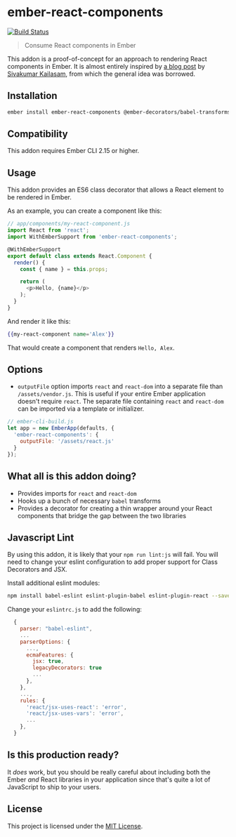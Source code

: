 ember-react-components
==============================================================================

[![Build Status](https://travis-ci.org/alexlafroscia/ember-react-components.svg?branch=master)](https://travis-ci.org/alexlafroscia/ember-react-components)

> Consume React components in Ember

This addon is a proof-of-concept for an approach to rendering React components in Ember. It is almost entirely inspired by [a blog post][blog-post] by [Sivakumar Kailasam][sivakumar], from which the general idea was borrowed.

Installation
------------------------------------------------------------------------------

```bash
ember install ember-react-components @ember-decorators/babel-transforms
```

Compatibility
------------------------------------------------------------------------------

This addon requires Ember CLI 2.15 or higher.

Usage
------------------------------------------------------------------------------

This addon provides an ES6 class decorator that allows a React element to be rendered in Ember.

As an example, you can create a component like this:

```javascript
// app/components/my-react-component.js
import React from 'react';
import WithEmberSupport from 'ember-react-components';

@WithEmberSupport
export default class extends React.Component {
  render() {
    const { name } = this.props;

    return (
      <p>Hello, {name}</p>
    );
  }
}
```

And render it like this:

```handlebars
{{my-react-component name='Alex'}}
```

That would create a component that renders `Hello, Alex`.

Options
------------------------------------------------------------------------------

* `outputFile` option imports `react` and `react-dom` into a separate file than `/assets/vendor.js`. This is useful if your entire Ember application doesn't require `react`. The separate file containing `react` and `react-dom` can be imported via a template or initializer.

```javascript
// ember-cli-build.js
let app = new EmberApp(defaults, {
  'ember-react-components': {
    outputFile: '/assets/react.js'
  }
});
```

What all is this addon doing?
------------------------------------------------------------------------------

* Provides imports for `react` and `react-dom`
* Hooks up a bunch of necessary `babel` transforms
* Provides a decorator for creating a thin wrapper around your React components that bridge the gap between the two libraries

Javascript Lint
------------------------------------------------------------------------------

By using this addon, it is likely that your `npm run lint:js` will fail. You will need to change your eslint configuration to add proper support for Class Decorators and JSX.

Install additional eslint modules:

```bash
npm install babel-eslint eslint-plugin-babel eslint-plugin-react --save-dev
```

Change your `eslintrc.js` to add the following:

```javascript
  {
    parser: "babel-eslint",
    ...
    parserOptions: {
      ...,
      ecmaFeatures: {
        jsx: true,
        legacyDecorators: true
        ...
      },
    },
    ...,
    rules: {
      'react/jsx-uses-react': 'error',
      'react/jsx-uses-vars': 'error',
      ...
    },
  }
```

Is this production ready?
------------------------------------------------------------------------------

It _does_ work, but you should be really careful about including both the Ember _and_ React libraries in your application since that's quite a lot of JavaScript to ship to your users.

License
------------------------------------------------------------------------------

This project is licensed under the [MIT License](LICENSE.md).

[blog-post]: https://medium.com/@sivakumar_k/using-react-components-in-your-ember-app-8f7805d409b0
[sivakumar]: https://github.com/sivakumar-kailasam
